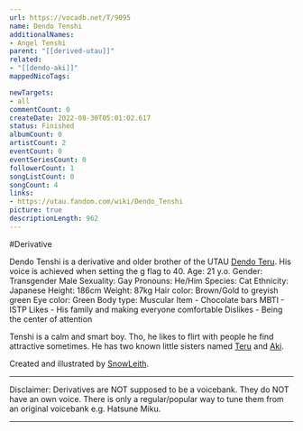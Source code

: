 ```yaml
---
url: https://vocadb.net/T/9095
name: Dendo Tenshi
additionalNames: 
- Angel Tenshi
parent: "[[derived-utau]]"
related:
- "[[dendo-aki]]"
mappedNicoTags:

newTargets:
- all
commentCount: 0
createDate: 2022-08-30T05:01:02.617
status: Finished
albumCount: 0
artistCount: 2
eventCount: 0
eventSeriesCount: 0
followerCount: 1
songListCount: 0
songCount: 4
links: 
- https://utau.fandom.com/wiki/Dendo_Tenshi
picture: true
descriptionLength: 962
---
```


#Derivative

Dendo Tenshi is a derivative and older brother of the UTAU [Dendo Teru](https://vocadb.net/Ar/100026). His voice is achieved when setting the g flag to 40.
Age: 21 y.o.
Gender: Transgender Male
Sexuality: Gay
Pronouns: He/Him
Species: Cat
Ethnicity: Japanese
Height: 186cm
Weight: 87kg
Hair color: Brown/Gold to greyish green
Eye color: Green
Body type: Muscular
Item - Chocolate bars
MBTI - ISTP
Likes - His family and making everyone comfortable
Dislikes - Being the center of attention

Tenshi is a calm and smart boy. Tho, he likes to flirt with people he find attractive sometimes. He has two known little sisters named [Teru](https://vocadb.net/Ar/100026) and [Aki](https://vocadb.net/T/11145). 

Created and illustrated by [SnowLeith](https://vocadb.net/Ar/84500).

---
Disclaimer:
Derivatives are NOT supposed to be a voicebank. They do NOT have an own voice. There is only a regular/popular way to tune them from an original voicebank e.g. Hatsune Miku.

---

